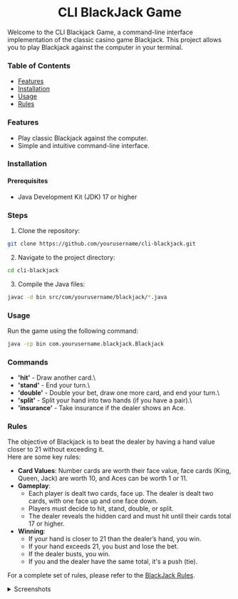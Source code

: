<div align="center">
  
  # CLI BlackJack Game
  
</div>

Welcome to the CLI Blackjack Game, a command-line interface implementation of the classic casino game Blackjack. This project allows you to play Blackjack against the computer in your terminal.

### Table of Contents
* [Features](https://github.com/sekwanaa/BlackJack-Game/blob/main/README.md#features)
* [Installation](https://github.com/sekwanaa/BlackJack-Game/edit/main/README.md#installation)
* [Usage](https://github.com/sekwanaa/BlackJack-Game/edit/main/README.md#usage)
* [Rules](https://github.com/sekwanaa/BlackJack-Game/edit/main/README.md#rules)

### Features
* Play classic Blackjack against the computer.
* Simple and intuitive command-line interface.

### Installation
#### Prerequisites
* Java Development Kit (JDK) 17 or higher

### Steps
1. Clone the repository:
``` bash
git clone https://github.com/yourusername/cli-blackjack.git
```
2. Navigate to the project directory:
``` bash
cd cli-blackjack
```
3. Compile the Java files:
``` bash
javac -d bin src/com/yourusername/blackjack/*.java
```

### Usage
Run the game using the following command:
``` bash
java -cp bin com.yourusername.blackjack.Blackjack
```

### Commands
* **'hit'** - Draw another card.\
* **'stand'** - End your turn.\
* **'double'** - Double your bet, draw one more card, and end your turn.\
* **'split'** - Split your hand into two hands (if you have a pair).\
* **'insurance'** - Take insurance if the dealer shows an Ace.

### Rules
The objective of Blackjack is to beat the dealer by having a hand value closer to 21 without exceeding it.\
Here are some key rules:

* **Card Values**: Number cards are worth their face value, face cards (King, Queen, Jack) are worth 10, and Aces can be worth 1 or 11.
* **Gameplay**:
  * Each player is dealt two cards, face up. The dealer is dealt two cards, with one face up and one face down.
  * Players must decide to hit, stand, double, or split.
  * The dealer reveals the hidden card and must hit until their cards total 17 or higher.
* **Winning**:
  * If your hand is closer to 21 than the dealer’s hand, you win.
  * If your hand exceeds 21, you bust and lose the bet.
  * If the dealer busts, you win.
  * If you and the dealer have the same total, it's a push (tie).

For a complete set of rules, please refer to the [BlackJack Rules](https://bicyclecards.com/how-to-play/blackjack/).

<details>
  <summary>Screenshots</summary>

### Home Screen
![image](https://github.com/sekwanaa/BlackJack-Game/assets/112197395/e93e629c-d81b-4539-8f9a-691ab13f9c74)

### Playing the game
![image](https://github.com/sekwanaa/BlackJack-Game/assets/112197395/483deefc-ce73-4244-bbd9-f8bcffdb0f9a)

![image](https://github.com/sekwanaa/BlackJack-Game/assets/112197395/67c74ed6-f957-4393-be74-aca1153f9eaf)

### Getting BlackJack (Exactly 21)
![image](https://github.com/sekwanaa/BlackJack-Game/assets/112197395/61d8f405-953b-4a73-a7cc-8a255d78bc8e)

### Busted (Going over 21)
![image](https://github.com/sekwanaa/BlackJack-Game/assets/112197395/5ae1be45-c718-412d-bc36-13df386d81da)

### Winning
![image](https://github.com/sekwanaa/BlackJack-Game/assets/112197395/4f1c5c91-15a8-4b0b-a709-42b40ef58c23)

  
</details>
